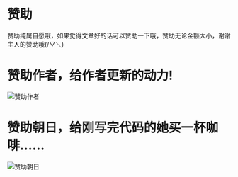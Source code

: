# 赞助

赞助纯属自愿哦，如果觉得文章好的话可以赞助一下哦，赞助无论金额大小，谢谢主人的赞助哦(/▽＼)

# 赞助作者，给作者更新的动力!


![赞助作者](https://img.zhaore.top/25.4data/pay0.jpg "赞助作者")

# 赞助朝日，给刚写完代码的她买一杯咖啡......

![赞助朝日](https://img.zhaore.top/25.4data/pay1.jpg "赞助朝日")